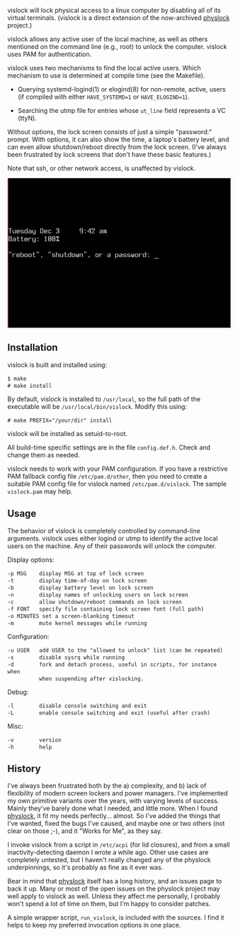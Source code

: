 vislock will lock physical access to a linux computer by disabling
all of its virtual terminals.  (vislock is a direct extension of
the now-archived [physlock] project.)

[physlock]: https://github.com/xyb3rt/physlock

vislock allows any active user of the local machine, as well as
others mentioned on the command line (e.g., root) to unlock the
computer.  vislock uses PAM for authentication.

vislock uses two mechanisms to find the local active users.  Which
mechanism to use is determined at compile time (see the Makefile).

- Querying systemd-logind(1) or elogind(8) for non-remote, active,
    users (if compiled with either `HAVE_SYSTEMD=1` or
    `HAVE_ELOGIND=1`).

- Searching the utmp file for entries whose `ut_line` field
    represents a VC (ttyN).

Without options, the lock screen consists of just a simple "password:"
prompt.  With options, it can also show the time, a laptop's battery
level, and can even allow shutdown/reboot directly from the lock
screen.  (I've always been frustrated by lock screens that don't have
these basic features.)

Note that ssh, or other network access, is unaffected by vislock.

![ screenshot ]( screenshot.png )


Installation
------------
vislock is built and installed using:

    $ make
    # make install

By default, vislock is installed to `/usr/local`, so the full path of
the executable will be `/usr/local/bin/vislock`.  Modify this using:

    # make PREFIX="/your/dir" install

vislock will be installed as setuid-to-root.

All build-time specific settings are in the file `config.def.h`.
Check and change them as needed.

vislock needs to work with your PAM configuration.  If you have a
restrictive PAM fallback config file `/etc/pam.d/other`, then you need
to create a suitable PAM config file for vislock named
`/etc/pam.d/vislock`.  The sample `vislock.pam` may help.

Usage
-----
The behavior of vislock is completely controlled by command-line
arguments.  vislock uses either logind or utmp to identify the active
local users on the machine.  Any of their passwords will unlock the
computer.

Display options:

    -p MSG    display MSG at top of lock screen
    -t        display time-of-day on lock screen
    -b        display battery level on lock screen
    -n        display names of unlocking users on lock screen
    -c        allow shutdown/reboot commands on lock screen
    -f FONT   specify file containing lock screen font (full path)
    -o MINUTES set a screen-blanking timeout
    -m        mute kernel messages while running

Configuration:

    -u USER   add USER to the "allowed to unlock" list (can be repeated)
    -s        disable sysrq while running
    -d        fork and detach process, useful in scripts, for instance when
              when suspending after vislocking.

Debug:

    -l        disable console switching and exit
    -L        enable console switching and exit (useful after crash)

Misc:

    -v        version
    -h        help


History
-------
I've always been frustrated both by the a) complexity, and b) lack of
flexibility of modern screen lockers and power managers.  I've
implemented my own primitive variants over the years, with varying
levels of success.  Mainly they've barely done what I needed, and
little more.  When I found [physlock], it fit my needs perfectly...
almost.  So I've added the things that I've wanted, fixed the bugs
I've caused, and maybe one or two others (not clear on those ;-), and
it "Works for Me", as they say.

I invoke vislock from a script in `/etc/acpi` (for lid closures), and
from a small inactivity-detecting daemon I wrote a while ago.  Other
use cases are completely untested, but I haven't really changed any of
the physlock underpinnings, so it's probably as fine as it ever was.

Bear in mind that [physlock] itself has a long history, and an issues
page to back it up.  Many or most of the open issues on the physlock
project may well apply to vislock as well.  Unless they affect me
personally, I probably won't spend a lot of time on them, but I'm
happy to consider patches.

A simple wrapper script, `run_vislock`, is included with the sources. 
I find it helps to keep my preferred invocation options in one place.

